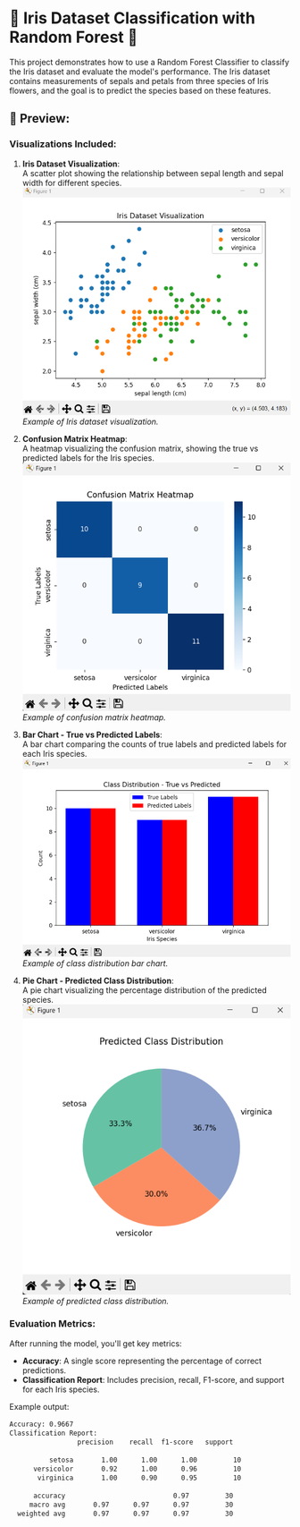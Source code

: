 # 🌸 Iris Dataset Classification with Random Forest 🌸

This project demonstrates how to use a Random Forest Classifier to classify the Iris dataset and evaluate the model's performance. The Iris dataset contains measurements of sepals and petals from three species of Iris flowers, and the goal is to predict the species based on these features.

## 📸 Preview:

### Visualizations Included:
1. **Iris Dataset Visualization**:  
   A scatter plot showing the relationship between sepal length and sepal width for different species.  
   ![Iris Dataset Scatter Plot](ss/scatter.png)  
   *Example of Iris dataset visualization.*

2. **Confusion Matrix Heatmap**:  
   A heatmap visualizing the confusion matrix, showing the true vs predicted labels for the Iris species.  
   ![Confusion Matrix Heatmap](ss/2.png)
   *Example of confusion matrix heatmap.*

3. **Bar Chart - True vs Predicted Labels**:  
   A bar chart comparing the counts of true labels and predicted labels for each Iris species.  
   ![Bar Chart](ss/bar.png)  
   *Example of class distribution bar chart.*

4. **Pie Chart - Predicted Class Distribution**:  
   A pie chart visualizing the percentage distribution of the predicted species.  
   ![Pie Chart](ss/pie.png)  
   *Example of predicted class distribution.*

### Evaluation Metrics:
After running the model, you'll get key metrics:
- **Accuracy**: A single score representing the percentage of correct predictions.
- **Classification Report**: Includes precision, recall, F1-score, and support for each Iris species.

Example output:
```plaintext
Accuracy: 0.9667
Classification Report:
                 precision    recall  f1-score   support

          setosa       1.00      1.00      1.00         10
      versicolor       0.92      1.00      0.96         10
       virginica       1.00      0.90      0.95         10

      accuracy                           0.97         30
     macro avg       0.97      0.97      0.97         30
  weighted avg       0.97      0.97      0.97         30
